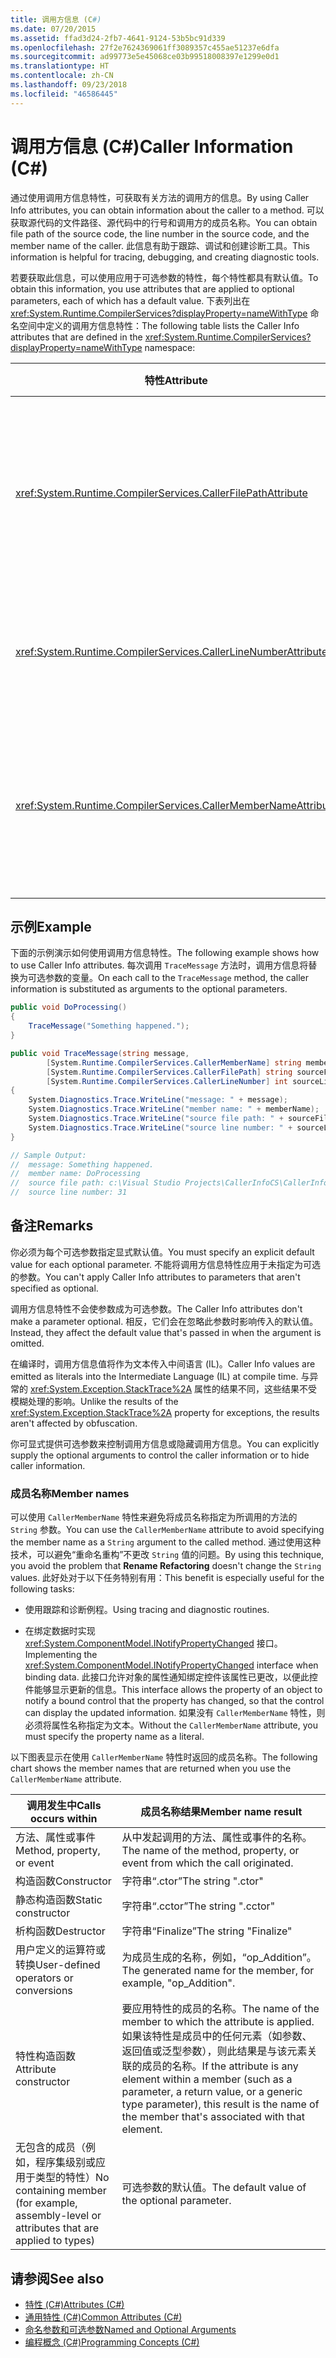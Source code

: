 ```yaml
---
title: 调用方信息 (C#)
ms.date: 07/20/2015
ms.assetid: ffad3d24-2fb7-4641-9124-53b5bc91d339
ms.openlocfilehash: 27f2e7624369061ff3089357c455ae51237e6dfa
ms.sourcegitcommit: ad99773e5e45068ce03b99518008397e1299e0d1
ms.translationtype: HT
ms.contentlocale: zh-CN
ms.lasthandoff: 09/23/2018
ms.locfileid: "46586445"
---
```

# <a name="caller-information-c"></a><span data-ttu-id="21a61-102">调用方信息 (C#)</span><span class="sxs-lookup"><span data-stu-id="21a61-102">Caller Information (C#)</span></span>

<span data-ttu-id="21a61-103">通过使用调用方信息特性，可获取有关方法的调用方的信息。</span><span class="sxs-lookup"><span data-stu-id="21a61-103">By using Caller Info attributes, you can obtain information about the caller to a method.</span></span> <span data-ttu-id="21a61-104">可以获取源代码的文件路径、源代码中的行号和调用方的成员名称。</span><span class="sxs-lookup"><span data-stu-id="21a61-104">You can obtain file path of the source code, the line number in the source code, and the member name of the caller.</span></span> <span data-ttu-id="21a61-105">此信息有助于跟踪、调试和创建诊断工具。</span><span class="sxs-lookup"><span data-stu-id="21a61-105">This information is helpful for tracing, debugging, and creating diagnostic tools.</span></span>

<span data-ttu-id="21a61-106">若要获取此信息，可以使用应用于可选参数的特性，每个特性都具有默认值。</span><span class="sxs-lookup"><span data-stu-id="21a61-106">To obtain this information, you use attributes that are applied to optional parameters, each of which has a default value.</span></span> <span data-ttu-id="21a61-107">下表列出在 <xref:System.Runtime.CompilerServices?displayProperty=nameWithType> 命名空间中定义的调用方信息特性：</span><span class="sxs-lookup"><span data-stu-id="21a61-107">The following table lists the Caller Info attributes that are defined in the <xref:System.Runtime.CompilerServices?displayProperty=nameWithType> namespace:</span></span>

|<span data-ttu-id="21a61-108">特性</span><span class="sxs-lookup"><span data-stu-id="21a61-108">Attribute</span></span>|<span data-ttu-id="21a61-109">描述</span><span class="sxs-lookup"><span data-stu-id="21a61-109">Description</span></span>|<span data-ttu-id="21a61-110">类型</span><span class="sxs-lookup"><span data-stu-id="21a61-110">Type</span></span>|
|---|---|---|
|<xref:System.Runtime.CompilerServices.CallerFilePathAttribute>|<span data-ttu-id="21a61-111">包含调用方的源文件的完整路径。</span><span class="sxs-lookup"><span data-stu-id="21a61-111">Full path of the source file that contains the caller.</span></span> <span data-ttu-id="21a61-112">这是编译时的文件路径。</span><span class="sxs-lookup"><span data-stu-id="21a61-112">This is the file path at compile time.</span></span>|`String`|
|<xref:System.Runtime.CompilerServices.CallerLineNumberAttribute>|<span data-ttu-id="21a61-113">源文件中调用方法的行号。</span><span class="sxs-lookup"><span data-stu-id="21a61-113">Line number in the source file at which the method is called.</span></span>|`Integer`|
|<xref:System.Runtime.CompilerServices.CallerMemberNameAttribute>|<span data-ttu-id="21a61-114">调用方的方法或属性名称。</span><span class="sxs-lookup"><span data-stu-id="21a61-114">Method or property name of the caller.</span></span> <span data-ttu-id="21a61-115">请参阅本主题后面的[成员名称](#member-names)。</span><span class="sxs-lookup"><span data-stu-id="21a61-115">See [Member Names](#member-names) later in this topic.</span></span>|`String`|

## <a name="example"></a><span data-ttu-id="21a61-116">示例</span><span class="sxs-lookup"><span data-stu-id="21a61-116">Example</span></span>

<span data-ttu-id="21a61-117">下面的示例演示如何使用调用方信息特性。</span><span class="sxs-lookup"><span data-stu-id="21a61-117">The following example shows how to use Caller Info attributes.</span></span> <span data-ttu-id="21a61-118">每次调用 `TraceMessage` 方法时，调用方信息将替换为可选参数的变量。</span><span class="sxs-lookup"><span data-stu-id="21a61-118">On each call to the `TraceMessage` method, the caller information is substituted as arguments to the optional parameters.</span></span>

```csharp
public void DoProcessing()
{
    TraceMessage("Something happened.");
}

public void TraceMessage(string message,
        [System.Runtime.CompilerServices.CallerMemberName] string memberName = "",
        [System.Runtime.CompilerServices.CallerFilePath] string sourceFilePath = "",
        [System.Runtime.CompilerServices.CallerLineNumber] int sourceLineNumber = 0)
{
    System.Diagnostics.Trace.WriteLine("message: " + message);
    System.Diagnostics.Trace.WriteLine("member name: " + memberName);
    System.Diagnostics.Trace.WriteLine("source file path: " + sourceFilePath);
    System.Diagnostics.Trace.WriteLine("source line number: " + sourceLineNumber);
}

// Sample Output:
//  message: Something happened.
//  member name: DoProcessing
//  source file path: c:\Visual Studio Projects\CallerInfoCS\CallerInfoCS\Form1.cs
//  source line number: 31
```

## <a name="remarks"></a><span data-ttu-id="21a61-119">备注</span><span class="sxs-lookup"><span data-stu-id="21a61-119">Remarks</span></span>

<span data-ttu-id="21a61-120">你必须为每个可选参数指定显式默认值。</span><span class="sxs-lookup"><span data-stu-id="21a61-120">You must specify an explicit default value for each optional parameter.</span></span> <span data-ttu-id="21a61-121">不能将调用方信息特性应用于未指定为可选的参数。</span><span class="sxs-lookup"><span data-stu-id="21a61-121">You can't apply Caller Info attributes to parameters that aren't specified as optional.</span></span>

<span data-ttu-id="21a61-122">调用方信息特性不会使参数成为可选参数。</span><span class="sxs-lookup"><span data-stu-id="21a61-122">The Caller Info attributes don't make a parameter optional.</span></span> <span data-ttu-id="21a61-123">相反，它们会在忽略此参数时影响传入的默认值。</span><span class="sxs-lookup"><span data-stu-id="21a61-123">Instead, they affect the default value that's passed in when the argument is omitted.</span></span>

<span data-ttu-id="21a61-124">在编译时，调用方信息值将作为文本传入中间语言 (IL)。</span><span class="sxs-lookup"><span data-stu-id="21a61-124">Caller Info values are emitted as literals into the Intermediate Language (IL) at compile time.</span></span> <span data-ttu-id="21a61-125">与异常的 <xref:System.Exception.StackTrace%2A> 属性的结果不同，这些结果不受模糊处理的影响。</span><span class="sxs-lookup"><span data-stu-id="21a61-125">Unlike the results of the <xref:System.Exception.StackTrace%2A> property for exceptions, the results aren't affected by obfuscation.</span></span>

<span data-ttu-id="21a61-126">你可显式提供可选参数来控制调用方信息或隐藏调用方信息。</span><span class="sxs-lookup"><span data-stu-id="21a61-126">You can explicitly supply the optional arguments to control the caller information or to hide caller information.</span></span>

### <a name="member-names"></a><span data-ttu-id="21a61-127">成员名称</span><span class="sxs-lookup"><span data-stu-id="21a61-127">Member names</span></span>

<span data-ttu-id="21a61-128">可以使用 `CallerMemberName` 特性来避免将成员名称指定为所调用的方法的 `String` 参数。</span><span class="sxs-lookup"><span data-stu-id="21a61-128">You can use the `CallerMemberName` attribute to avoid specifying the member name as a `String` argument to the called method.</span></span> <span data-ttu-id="21a61-129">通过使用这种技术，可以避免“重命名重构”不更改 `String` 值的问题。</span><span class="sxs-lookup"><span data-stu-id="21a61-129">By using this technique, you avoid the problem that **Rename Refactoring** doesn't change the `String` values.</span></span> <span data-ttu-id="21a61-130">此好处对于以下任务特别有用：</span><span class="sxs-lookup"><span data-stu-id="21a61-130">This benefit is especially useful for the following tasks:</span></span>

- <span data-ttu-id="21a61-131">使用跟踪和诊断例程。</span><span class="sxs-lookup"><span data-stu-id="21a61-131">Using tracing and diagnostic routines.</span></span>

- <span data-ttu-id="21a61-132">在绑定数据时实现 <xref:System.ComponentModel.INotifyPropertyChanged> 接口。</span><span class="sxs-lookup"><span data-stu-id="21a61-132">Implementing the <xref:System.ComponentModel.INotifyPropertyChanged> interface when binding data.</span></span> <span data-ttu-id="21a61-133">此接口允许对象的属性通知绑定控件该属性已更改，以便此控件能够显示更新的信息。</span><span class="sxs-lookup"><span data-stu-id="21a61-133">This interface allows the property of an object to notify a bound control that the property has changed, so that the control can display the updated information.</span></span> <span data-ttu-id="21a61-134">如果没有 `CallerMemberName` 特性，则必须将属性名称指定为文本。</span><span class="sxs-lookup"><span data-stu-id="21a61-134">Without the `CallerMemberName` attribute, you must specify the property name as a literal.</span></span>

<span data-ttu-id="21a61-135">以下图表显示在使用 `CallerMemberName` 特性时返回的成员名称。</span><span class="sxs-lookup"><span data-stu-id="21a61-135">The following chart shows the member names that are returned when you use the `CallerMemberName` attribute.</span></span>

|<span data-ttu-id="21a61-136">调用发生中</span><span class="sxs-lookup"><span data-stu-id="21a61-136">Calls occurs within</span></span>|<span data-ttu-id="21a61-137">成员名称结果</span><span class="sxs-lookup"><span data-stu-id="21a61-137">Member name result</span></span>|
|-|-|
|<span data-ttu-id="21a61-138">方法、属性或事件</span><span class="sxs-lookup"><span data-stu-id="21a61-138">Method, property, or event</span></span>|<span data-ttu-id="21a61-139">从中发起调用的方法、属性或事件的名称。</span><span class="sxs-lookup"><span data-stu-id="21a61-139">The name of the method, property, or event from which the call originated.</span></span>|
|<span data-ttu-id="21a61-140">构造函数</span><span class="sxs-lookup"><span data-stu-id="21a61-140">Constructor</span></span>|<span data-ttu-id="21a61-141">字符串“.ctor”</span><span class="sxs-lookup"><span data-stu-id="21a61-141">The string ".ctor"</span></span>|
|<span data-ttu-id="21a61-142">静态构造函数</span><span class="sxs-lookup"><span data-stu-id="21a61-142">Static constructor</span></span>|<span data-ttu-id="21a61-143">字符串“.cctor”</span><span class="sxs-lookup"><span data-stu-id="21a61-143">The string ".cctor"</span></span>|
|<span data-ttu-id="21a61-144">析构函数</span><span class="sxs-lookup"><span data-stu-id="21a61-144">Destructor</span></span>|<span data-ttu-id="21a61-145">字符串“Finalize”</span><span class="sxs-lookup"><span data-stu-id="21a61-145">The string "Finalize"</span></span>|
|<span data-ttu-id="21a61-146">用户定义的运算符或转换</span><span class="sxs-lookup"><span data-stu-id="21a61-146">User-defined operators or conversions</span></span>|<span data-ttu-id="21a61-147">为成员生成的名称，例如，“op_Addition”。</span><span class="sxs-lookup"><span data-stu-id="21a61-147">The generated name for the member, for example, "op_Addition".</span></span>|
|<span data-ttu-id="21a61-148">特性构造函数</span><span class="sxs-lookup"><span data-stu-id="21a61-148">Attribute constructor</span></span>|<span data-ttu-id="21a61-149">要应用特性的成员的名称。</span><span class="sxs-lookup"><span data-stu-id="21a61-149">The name of the member to which the attribute is applied.</span></span> <span data-ttu-id="21a61-150">如果该特性是成员中的任何元素（如参数、返回值或泛型参数），则此结果是与该元素关联的成员的名称。</span><span class="sxs-lookup"><span data-stu-id="21a61-150">If the attribute is any element within a member (such as a parameter, a return value, or a generic type parameter), this result is the name of the member that's associated with that element.</span></span>|
|<span data-ttu-id="21a61-151">无包含的成员（例如，程序集级别或应用于类型的特性）</span><span class="sxs-lookup"><span data-stu-id="21a61-151">No containing member (for example, assembly-level or attributes that are applied to types)</span></span>|<span data-ttu-id="21a61-152">可选参数的默认值。</span><span class="sxs-lookup"><span data-stu-id="21a61-152">The default value of the optional parameter.</span></span>|

## <a name="see-also"></a><span data-ttu-id="21a61-153">请参阅</span><span class="sxs-lookup"><span data-stu-id="21a61-153">See also</span></span>

- [<span data-ttu-id="21a61-154">特性 (C#)</span><span class="sxs-lookup"><span data-stu-id="21a61-154">Attributes (C#)</span></span>](../../../csharp/programming-guide/concepts/attributes/index.md)
- [<span data-ttu-id="21a61-155">通用特性 (C#)</span><span class="sxs-lookup"><span data-stu-id="21a61-155">Common Attributes (C#)</span></span>](../../../csharp/programming-guide/concepts/attributes/common-attributes.md)
- [<span data-ttu-id="21a61-156">命名参数和可选参数</span><span class="sxs-lookup"><span data-stu-id="21a61-156">Named and Optional Arguments</span></span>](../../../csharp/programming-guide/classes-and-structs/named-and-optional-arguments.md)
- [<span data-ttu-id="21a61-157">编程概念 (C#)</span><span class="sxs-lookup"><span data-stu-id="21a61-157">Programming Concepts (C#)</span></span>](../../../csharp/programming-guide/concepts/index.md)
